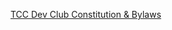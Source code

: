 [TCC Dev Club Constitution & Bylaws](https://github.com/tcc-dev-club/projects/blob/master/TCC%20Dev%20Club%20-%20Constitution%20%26%20Bylaws.pdf)